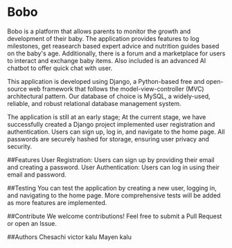 # Bobo

Bobo is a platform that allows parents to monitor the growth and development of their baby. The application provides features to log milestones,
get reasearch based expert advice and nutrition guides based on the baby's age. Additionally, there is a forum and a marketplace for users to interact and exchange baby items.
Also included is an advanced AI chatbot to offer quick chat with user.

This application is developed using Django, a Python-based free and open-source web framework that follows the model-view-controller (MVC) architectural pattern.
Our database of choice is MySQL, a widely-used, reliable, and robust relational database management system.

The application is still at an early stage;
At the current stage, we have successfully created a Django project implemented user registration and authentication. Users can sign up, log in, and navigate to the home page. 
All passwords are securely hashed for storage, ensuring user privacy and security.


##Features
User Registration: Users can sign up by providing their email and creating a password.
User Authentication: Users can log in using their email and password.

##Testing
You can test the application by creating a new user, logging in, and navigating to the home page. More comprehensive tests will be added as more features are implemented.

##Contribute
We welcome contributions! Feel free to submit a Pull Request or open an Issue.

##Authors
Chesachi victor kalu
Mayen kalu
